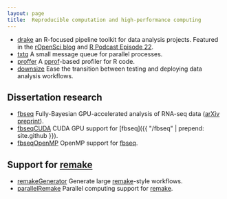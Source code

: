 ```yaml
---
layout: page
title:  Reproducible computation and high-performance computing
---
```


- [drake](https://github.com/ropensci/drake) an R-focused pipeline toolkit for data analysis projects. Featured in the [rOpenSci blog](https://ropensci.org/blog/2018/02/06/drake/) and [R Podcast Episode 22](https://r-podcast.org/episode/022-diving-in-to-drake-with-will-landau/).
- [txtq](https://github.com/wlandau/txtq) A small message queue for parallel processes.
- [proffer](https://github.com/r-prof/proffer) A [pprof](https://github.com/google/pprof)-based profiler for R code.
- [downsize](https://github.com/wlandau/downsize) Ease the transition between testing and deploying data analysis workflows.

## Dissertation research

- [fbseq](https://github.com/wlandau/fbseq) Fully-Bayesian GPU-accelerated analysis of RNA-seq data ([arXiv preprint](http://arxiv.org/abs/1606.06659)).
- [fbseqCUDA](https://github.com/wlandau/fbseqCUDA) CUDA GPU support for [fbseq]({{ "/fbseq" | prepend: site.github }}).
- [fbseqOpenMP](https://github.com/wlandau/fbseqOpenMP) OpenMP support for [fbseq](https://github.com/wlandau/fbseq).


## Support for [remake](https://github.com/richfitz/remake)

- [remakeGenerator](https://www.github.com/wlandau/remakeGenerator) Generate large [remake](https://github.com/richfitz/remake)-style workflows.
- [parallelRemake](https://www.github.com/wlandau/parallelRemake) Parallel computing support for [remake](https://github.com/richfitz/remake).
